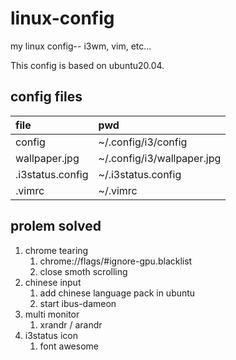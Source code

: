 # linux-config

my linux config-- i3wm, vim, etc...

This config is based on ubuntu20.04.

## config files

| file             | pwd                        |
| :--------------- | :------------------------- |
| config           | ~/.config/i3/config        |
| wallpaper.jpg    | ~/.config/i3/wallpaper.jpg |
| .i3status.config | ~/.i3status.config         |
| .vimrc           | ~/.vimrc                   |

## prolem solved

1. chrome tearing
   1. chrome://flags/#ignore-gpu.blacklist
   2. close smoth scrolling
2. chinese input
   1. add chinese language pack in ubuntu
   2. start ibus-dameon
3. multi monitor
   1. xrandr / arandr
4. i3status icon
   1. font awesome
